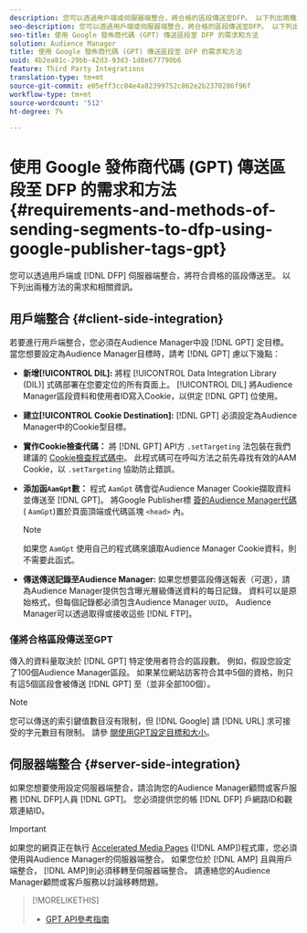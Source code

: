 ```yaml
---
description: 您可以透過用戶端或伺服器端整合，將合格的區段傳送至DFP。 以下列出兩種方法的需求和相關資訊。
seo-description: 您可以透過用戶端或伺服器端整合，將合格的區段傳送至DFP。 以下列出兩種方法的需求和相關資訊。
seo-title: 使用 Google 發佈商代碼 (GPT) 傳送區段至 DFP 的需求和方法
solution: Audience Manager
title: 使用 Google 發佈商代碼 (GPT) 傳送區段至 DFP 的需求和方法
uuid: 4b2ea81c-29bb-42d3-93d3-1d8e677790b6
feature: Third Party Integrations
translation-type: tm+mt
source-git-commit: e05eff3cc04e4a82399752c862e2b2370286f96f
workflow-type: tm+mt
source-wordcount: '512'
ht-degree: 7%

---
```



# 使用 Google 發佈商代碼 (GPT) 傳送區段至 DFP 的需求和方法{#requirements-and-methods-of-sending-segments-to-dfp-using-google-publisher-tags-gpt}

您可以透過用戶端或 [!DNL DFP] 伺服器端整合，將符合資格的區段傳送至。 以下列出兩種方法的需求和相關資訊。

## 用戶端整合 {#client-side-integration}

若要進行用戶端整合，您必須在Audience Manager中設 [!DNL GPT] 定目標。 當您想要設定為Audience Manager目標時，請考 [!DNL GPT] 慮以下幾點：

* **新增[!UICONTROL DIL]:** 將程 [!UICONTROL Data Integration Library (DIL)] 式碼部署在您要定位的所有頁面上。 [!UICONTROL DIL] 將Audience Manager區段資料和使用者ID寫入Cookie，以供定 [!DNL GPT] 位使用。

* **建立[!UICONTROL Cookie Destination]:** [!DNL GPT] 必須設定為Audience Manager中的Cookie型目標。

* **實作Cookie檢查代碼：** 將 [!DNL GPT] API方 `.setTargeting` 法包裝在我們建議的 [Cookie檢查程式碼中](../../integration/gpt-aam-destination/gpt-aam-modify-api.md)。 此程式碼可在呼叫方法之前先尋找有效的AAM Cookie，以 `.setTargeting` 協助防止錯誤。

* **添加函`AamGpt`數：** 程式 `AamGpt` 碼會從Audience Manager Cookie擷取資料並傳送至 [!DNL GPT]。 將Google Publisher標 [簽的Audience Manager代碼](../../integration/gpt-aam-destination/gpt-aam-aamgpt-code.md) ( `AamGpt`)置於頁面頂端或代碼區塊 `<head>` 內。

   >[!NOTE]
   >
   >如果您 `AamGpt` 使用自己的程式碼來讀取Audience Manager Cookie資料，則不需要此函式。

* **傳送傳送記錄至Audience Manager:** 如果您想要區段傳送報表（可選），請為Audience Manager提供包含曝光層級傳送資料的每日記錄。 資料可以是原始格式，但每個記錄都必須包含Audience Manager `UUID`。 Audience Manager可以透過取得或接收這些 [!DNL FTP]。

### 僅將合格區段傳送至GPT

傳入的資料量取決於 [!DNL GPT] 特定使用者符合的區段數。 例如，假設您設定了100個Audience Manager區段。 如果某位網站訪客符合其中5個的資格，則只有這5個區段會被傳送 [!DNL GPT] 至（並非全部100個）。

>[!NOTE]
>
>您可以傳送的索引鍵值數目沒有限制，但 [!DNL Google] 請 [!DNL URL] 求可接受的字元數目有限制。 請參 [閱使用GPT設定目標和大小](https://support.google.com/dfp_premium/bin/answer.py?hl=en&amp;answer=1697712)。

## 伺服器端整合 {#server-side-integration}

如果您想要使用設定伺服器端整合，請洽詢您的Audience Manager顧問或客戶服務 [!DNL DFP]人員 [!DNL GPT]。 您必須提供您的帳 [!DNL DFP] 戶網路ID和觀眾連結ID。

>[!IMPORTANT]
>
>如果您的網頁正在執行 [Accelerated Media Pages](https://www.ampproject.org/) ([!DNL AMP])程式庫，您必須使用與Audience Manager的伺服器端整合。 如果您位於 [!DNL AMP] 且與用戶端整合， [!DNL AMP]則必須移轉至伺服器端整合。 請連絡您的Audience Manager顧問或客戶服務以討論移轉問題。

>[!MORELIKETHIS]
>
>* [GPT API參考指南](https://support.google.com/dfp_premium/bin/answer.py?hl=en&amp;answer=1650154)

